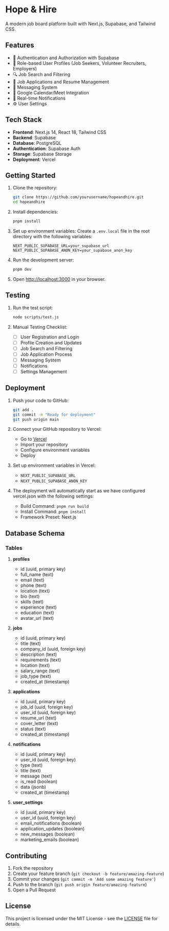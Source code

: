 # Hope & Hire

A modern job board platform built with Next.js, Supabase, and Tailwind CSS.

## Features

- 🔐 Authentication and Authorization with Supabase
- 👤 Role-based User Profiles (Job Seekers, Volunteer Recruiters, Employers)
- 🔍 Job Search and Filtering
- 📝 Job Applications and Resume Management
- 💬 Messaging System
- 📅 Google Calendar/Meet Integration
- 🔔 Real-time Notifications
- ⚙️ User Settings

## Tech Stack

- **Frontend**: Next.js 14, React 18, Tailwind CSS
- **Backend**: Supabase
- **Database**: PostgreSQL
- **Authentication**: Supabase Auth
- **Storage**: Supabase Storage
- **Deployment**: Vercel

## Getting Started

1. Clone the repository:

   ```bash
   git clone https://github.com/yourusername/hopeandhire.git
   cd hopeandhire
   ```

2. Install dependencies:

   ```bash
   pnpm install
   ```

3. Set up environment variables:
   Create a `.env.local` file in the root directory with the following variables:

   ```
   NEXT_PUBLIC_SUPABASE_URL=your_supabase_url
   NEXT_PUBLIC_SUPABASE_ANON_KEY=your_supabase_anon_key
   ```

4. Run the development server:

   ```bash
   pnpm dev
   ```

5. Open [http://localhost:3000](http://localhost:3000) in your browser.

## Testing

1. Run the test script:

   ```bash
   node scripts/test.js
   ```

2. Manual Testing Checklist:
   - [ ] User Registration and Login
   - [ ] Profile Creation and Updates
   - [ ] Job Search and Filtering
   - [ ] Job Application Process
   - [ ] Messaging System
   - [ ] Notifications
   - [ ] Settings Management

## Deployment

1. Push your code to GitHub:

   ```bash
   git add .
   git commit -m "Ready for deployment"
   git push origin main
   ```

2. Connect your GitHub repository to Vercel:

   - Go to [Vercel](https://vercel.com)
   - Import your repository
   - Configure environment variables
   - Deploy

3. Set up environment variables in Vercel:

   - `NEXT_PUBLIC_SUPABASE_URL`
   - `NEXT_PUBLIC_SUPABASE_ANON_KEY`

4. The deployment will automatically start as we have configured vercel.json with the following settings:
   - Build Command: `pnpm run build`
   - Install Command: `pnpm install`
   - Framework Preset: Next.js

## Database Schema

### Tables

1. **profiles**

   - id (uuid, primary key)
   - full_name (text)
   - email (text)
   - phone (text)
   - location (text)
   - bio (text)
   - skills (text)
   - experience (text)
   - education (text)
   - avatar_url (text)

2. **jobs**

   - id (uuid, primary key)
   - title (text)
   - company_id (uuid, foreign key)
   - description (text)
   - requirements (text)
   - location (text)
   - salary_range (text)
   - job_type (text)
   - created_at (timestamp)

3. **applications**

   - id (uuid, primary key)
   - job_id (uuid, foreign key)
   - user_id (uuid, foreign key)
   - resume_url (text)
   - cover_letter (text)
   - status (text)
   - created_at (timestamp)

4. **notifications**

   - id (uuid, primary key)
   - user_id (uuid, foreign key)
   - type (text)
   - title (text)
   - message (text)
   - is_read (boolean)
   - data (jsonb)
   - created_at (timestamp)

5. **user_settings**
   - id (uuid, primary key)
   - user_id (uuid, foreign key)
   - email_notifications (boolean)
   - application_updates (boolean)
   - new_messages (boolean)
   - marketing_emails (boolean)

## Contributing

1. Fork the repository
2. Create your feature branch (`git checkout -b feature/amazing-feature`)
3. Commit your changes (`git commit -m 'Add some amazing feature'`)
4. Push to the branch (`git push origin feature/amazing-feature`)
5. Open a Pull Request

## License

This project is licensed under the MIT License - see the [LICENSE](LICENSE) file for details.
